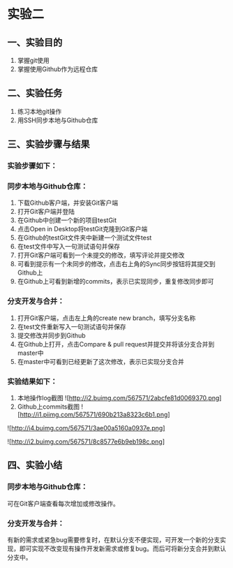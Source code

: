 # 实验二

## 一、实验目的
1. 掌握git使用
2. 掌握使用Github作为远程仓库

## 二、实验任务
1. 练习本地git操作
2. 用SSH同步本地与Github仓库

## 三、实验步骤与结果

### 实验步骤如下：
### 同步本地与Github仓库：
1. 下载Github客户端，并安装Git客户端
2. 打开Git客户端并登陆
3. 在Github中创建一个新的项目testGit
4. 点击Open in Desktop将testGit克隆到Git客户端
5. 在Github的testGit文件夹中新建一个测试文件test
6. 在test文件中写入一句测试语句并保存
7. 打开Git客户端可看到一个未提交的修改，填写评论并提交修改
8. 可看到提示有一个未同步的修改，点击右上角的Sync同步按钮将其提交到Github上
9. 在Github上可看到新增的commits，表示已实现同步，重复修改同步即可

### 分支开发与合并：
1. 打开Git客户端，点击左上角的create new branch，填写分支名称
2. 在test文件重新写入一句测试语句并保存
3. 提交修改并同步到Github
4. 在Github上打开，点击Compare & pull request并提交并将该分支合并到master中
5. 在master中可看到已经更新了这次修改，表示已实现分支合并

### 实验结果如下：
1. 本地操作log截图
![http://i2.buimg.com/567571/2abcfe81d0069370.png]
2. Github上commits截图
![http://i1.piimg.com/567571/690b213a8323c6b1.png]

![http://i4.buimg.com/567571/3ae00a5160a0937e.png]

![http://i2.buimg.com/567571/8c8577e6b9eb198c.png]

## 四、实验小结

### 同步本地与Github仓库：
可在Git客户端查看每次增加或修改操作。

### 分支开发与合并：
有新的需求或紧急bug需要修复时，在默认分支不便实现，可开发一个新的分支实现，即可实现不改变现有操作开发新需求或修复bug。而后可将新分支合并到默认分支中。

